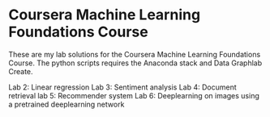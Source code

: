 # Coursera Machine Learning Foundations Course

These are my lab solutions for the Coursera Machine Learning Foundations Course. The python scripts requires the Anaconda stack 
and Data Graphlab Create.

Lab 2: Linear regression
Lab 3: Sentiment analysis
Lab 4: Document retrieval
lab 5: Recommender system
Lab 6: Deeplearning on images using a pretrained deeplearning network
